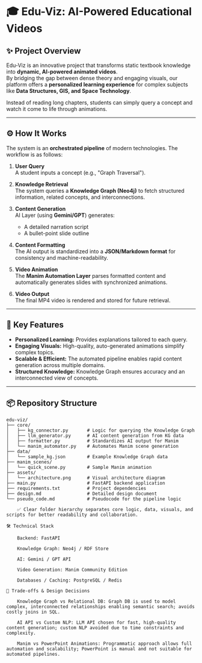 # 🎓 Edu-Viz: AI-Powered Educational Videos

## ✨ Project Overview

Edu-Viz is an innovative project that transforms static textbook knowledge into **dynamic, AI-powered animated videos**.  
By bridging the gap between dense theory and engaging visuals, our platform offers a **personalized learning experience** for complex subjects like **Data Structures, GIS, and Space Technology**.  

Instead of reading long chapters, students can simply query a concept and watch it come to life through animations.

---

## ⚙️ How It Works

The system is an **orchestrated pipeline** of modern technologies. The workflow is as follows:

1. **User Query**  
   A student inputs a concept (e.g., "Graph Traversal").

2. **Knowledge Retrieval**  
   The system queries a **Knowledge Graph (Neo4j)** to fetch structured information, related concepts, and interconnections.

3. **Content Generation**  
   AI Layer (using **Gemini/GPT**) generates:  
   - A detailed narration script  
   - A bullet-point slide outline  

4. **Content Formatting**  
   The AI output is standardized into a **JSON/Markdown format** for consistency and machine-readability.

5. **Video Animation**  
   The **Manim Automation Layer** parses formatted content and automatically generates slides with synchronized animations.

6. **Video Output**  
   The final MP4 video is rendered and stored for future retrieval.

---

## 🚀 Key Features

- **Personalized Learning:** Provides explanations tailored to each query.  
- **Engaging Visuals:** High-quality, auto-generated animations simplify complex topics.  
- **Scalable & Efficient:** The automated pipeline enables rapid content generation across multiple domains.  
- **Structured Knowledge:** Knowledge Graph ensures accuracy and an interconnected view of concepts.

---

## 📦 Repository Structure

```plaintext
edu-viz/
├── core/
│   ├── kg_connector.py       # Logic for querying the Knowledge Graph
│   ├── llm_generator.py      # AI content generation from KG data
│   ├── formatter.py          # Standardizes AI output for Manim
│   └── manim_automator.py    # Automates Manim scene generation
├── data/
│   └── sample_kg.json        # Example Knowledge Graph data
├── manim_scenes/
│   └── quick_scene.py        # Sample Manim animation
├── assets/
│   └── architecture.png      # Visual architecture diagram
├── main.py                   # FastAPI backend application
├── requirements.txt          # Project dependencies
├── design.md                 # Detailed design document
└── pseudo_code.md            # Pseudocode for the pipeline logic

    ✅ Clear folder hierarchy separates core logic, data, visuals, and scripts for better readability and collaboration.

🛠️ Technical Stack

    Backend: FastAPI

    Knowledge Graph: Neo4j / RDF Store

    AI: Gemini / GPT API

    Video Generation: Manim Community Edition

    Databases / Caching: PostgreSQL / Redis

🚧 Trade-offs & Design Decisions

    Knowledge Graph vs Relational DB: Graph DB is used to model complex, interconnected relationships enabling semantic search; avoids costly joins in SQL.

    AI API vs Custom NLP: LLM API chosen for fast, high-quality content generation; custom NLP avoided due to time constraints and complexity.

    Manim vs PowerPoint Animations: Programmatic approach allows full automation and scalability; PowerPoint is manual and not suitable for automated pipelines.
